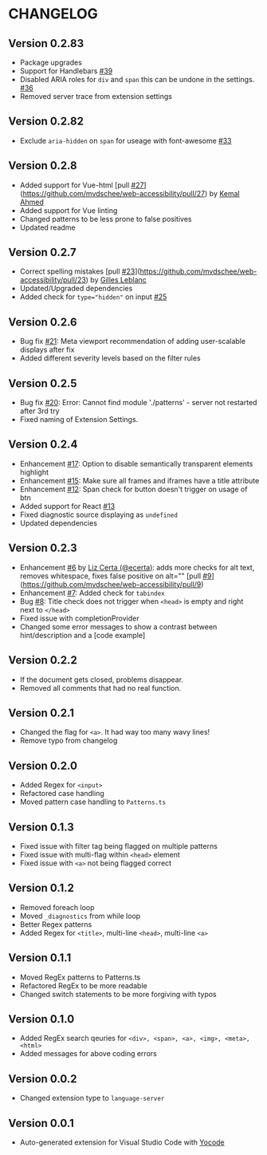 # CHANGELOG

## Version 0.2.83

-   Package upgrades
-   Support for Handlebars [#39](https://github.com/mvdschee/web-accessibility/issues/39)
-   Disabled ARIA roles for `div` and `span` this can be undone in the settings. [#36](https://github.com/mvdschee/web-accessibility/issues/36)
-   Removed server trace from extension settings

## Version 0.2.82

-   Exclude `aria-hidden` on `span` for useage with font-awesome [#33](https://github.com/mvdschee/web-accessibility/issues/33)

## Version 0.2.8

-   Added support for Vue-html [pull [#27](https://github.com/mvdschee/web-accessibility/issues/27)](https://github.com/mvdschee/web-accessibility/pull/27) by [Kemal Ahmed](https://github.com/goatandsheep)
-   Added support for Vue linting
-   Changed patterns to be less prone to false positives
-   Updated readme

## Version 0.2.7

-   Correct spelling mistakes [pull [#23](https://github.com/mvdschee/web-accessibility/issues/23)](https://github.com/mvdschee/web-accessibility/pull/23) by [Gilles Leblanc](https://github.com/gilles-leblanc)
-   Updated/Upgraded dependencies
-   Added check for `type="hidden"` on input [#25](https://github.com/mvdschee/web-accessibility/issues/25)

## Version 0.2.6

-   Bug fix [#21](https://github.com/mvdschee/web-accessibility/issues/21): Meta viewport recommendation of adding user-scalable displays after fix
-   Added different severity levels based on the filter rules

## Version 0.2.5

-   Bug fix [#20](https://github.com/mvdschee/web-accessibility/issues/20): Error: Cannot find module './patterns' - server not restarted after 3rd try
-   Fixed naming of Extension Settings.

## Version 0.2.4

-   Enhancement [#17](https://github.com/mvdschee/web-accessibility/issues/17): Option to disable semantically transparent elements highlight
-   Enhancement [#15](https://github.com/mvdschee/web-accessibility/issues/15): Make sure all frames and iframes have a title attribute
-   Enhancement [#12](https://github.com/mvdschee/web-accessibility/issues/12): Span check for button doesn't trigger on usage of btn
-   Added support for React [#13](https://github.com/mvdschee/web-accessibility/pull/13)
-   Fixed diagnostic source displaying as `undefined`
-   Updated dependencies

## Version 0.2.3

-   Enhancement [#6](https://github.com/mvdschee/web-accessibility/issues/6) by [Liz Certa (@ecerta)](https://github.com/ecerta): adds more checks for alt text, removes whitespace, fixes false positive on alt="" [pull [#9](https://github.com/mvdschee/web-accessibility/issues/9)](https://github.com/mvdschee/web-accessibility/pull/9)
-   Enhancement [#7](https://github.com/mvdschee/web-accessibility/issues/7): Added check for `tabindex`
-   Bug [#8](https://github.com/mvdschee/web-accessibility/issues/8): Title check does not trigger when `<head>` is empty and right next to `</head>`
-   Fixed issue with completionProvider
-   Changed some error messages to show a contrast between hint/description and a [code example]

## Version 0.2.2

-   If the document gets closed, problems disappear.
-   Removed all comments that had no real function.

## Version 0.2.1

-   Changed the flag for `<a>`. It had way too many wavy lines!
-   Remove typo from changelog

## Version 0.2.0

-   Added Regex for `<input>`
-   Refactored case handling
-   Moved pattern case handling to `Patterns.ts`

## Version 0.1.3

-   Fixed issue with filter tag being flagged on multiple patterns
-   Fixed issue with multi-flag within `<head>` element
-   Fixed issue with `<a>` not being flagged correct

## Version 0.1.2

-   Removed foreach loop
-   Moved `_diagnostics` from while loop
-   Better Regex patterns
-   Added Regex for `<title>`, multi-line `<head>`, multi-line `<a>`

## Version 0.1.1

-   Moved RegEx patterns to Patterns.ts
-   Refactored RegEx to be more readable
-   Changed switch statements to be more forgiving with typos

## Version 0.1.0

-   Added RegEx search qeuries for `<div>, <span>, <a>, <img>, <meta>, <html>`
-   Added messages for above coding errors

## Version 0.0.2

-   Changed extension type to `language-server`

## Version 0.0.1

-   Auto-generated extension for Visual Studio Code with [Yocode](https://code.visualstudio.com/docs/extensions/yocode)
